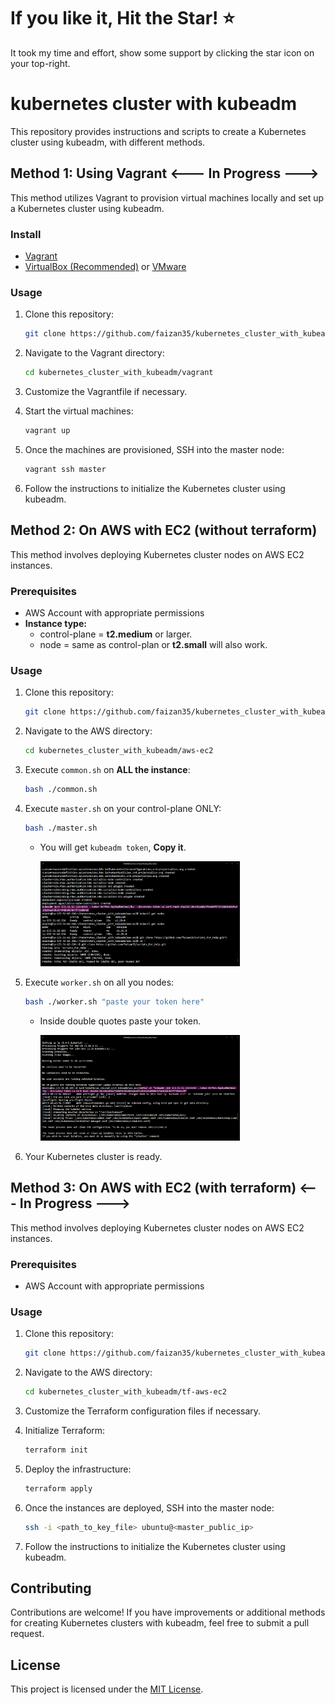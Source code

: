 # If you like it, Hit the Star! ⭐

It took my time and effort, show some support by clicking the star icon on your top-right.

# kubernetes cluster with kubeadm

This repository provides instructions and scripts to create a Kubernetes cluster using kubeadm, with different methods.

## Method 1: Using Vagrant <--- In Progress --->

This method utilizes Vagrant to provision virtual machines locally and set up a Kubernetes cluster using kubeadm.

### Install

- [Vagrant](https://developer.hashicorp.com/vagrant/install)
- [VirtualBox (Recommended)](https://www.virtualbox.org/wiki/Downloads) or [VMware](https://www.vmware.com/products/workstation-pro.html)

### Usage

1. Clone this repository:

   ```bash
   git clone https://github.com/faizan35/kubernetes_cluster_with_kubeadm.git
   ```

2. Navigate to the Vagrant directory:

   ```bash
   cd kubernetes_cluster_with_kubeadm/vagrant
   ```

3. Customize the Vagrantfile if necessary.

4. Start the virtual machines:

   ```bash
   vagrant up
   ```

5. Once the machines are provisioned, SSH into the master node:

   ```bash
   vagrant ssh master
   ```

6. Follow the instructions to initialize the Kubernetes cluster using kubeadm.

## Method 2: On AWS with EC2 (without terraform)

This method involves deploying Kubernetes cluster nodes on AWS EC2 instances.

### Prerequisites

- AWS Account with appropriate permissions
- **Instance type:**
  - control-plane = **t2.medium** or larger.
  - node = same as control-plan or **t2.small** will also work.

### Usage

1. Clone this repository:

   ```bash
   git clone https://github.com/faizan35/kubernetes_cluster_with_kubeadm.git
   ```

2. Navigate to the AWS directory:

   ```bash
   cd kubernetes_cluster_with_kubeadm/aws-ec2
   ```

3. Execute `common.sh` on **ALL the instance**:

   ```bash
   bash ./common.sh
   ```

4. Execute `master.sh` on your control-plane ONLY:

   ```bash
   bash ./master.sh
   ```

   - You will get `kubeadm token`, **Copy it**.

      <img src="./Img/kubeadm-token.png" width="70%">

5. Execute `worker.sh` on all you nodes:

   ```bash
   bash ./worker.sh "paste your token here"
   ```

   - Inside double quotes paste your token.

      <img src="./Img/adding-nodes.png" width="70%">

6. Your Kubernetes cluster is ready.

## Method 3: On AWS with EC2 (with terraform) <--- In Progress --->

This method involves deploying Kubernetes cluster nodes on AWS EC2 instances.

### Prerequisites

- AWS Account with appropriate permissions

### Usage

1. Clone this repository:

   ```bash
   git clone https://github.com/faizan35/kubernetes_cluster_with_kubeadm.git
   ```

2. Navigate to the AWS directory:

   ```bash
   cd kubernetes_cluster_with_kubeadm/tf-aws-ec2
   ```

3. Customize the Terraform configuration files if necessary.

4. Initialize Terraform:

   ```bash
   terraform init
   ```

5. Deploy the infrastructure:

   ```bash
   terraform apply
   ```

6. Once the instances are deployed, SSH into the master node:

   ```bash
   ssh -i <path_to_key_file> ubuntu@<master_public_ip>
   ```

7. Follow the instructions to initialize the Kubernetes cluster using kubeadm.

## Contributing

Contributions are welcome! If you have improvements or additional methods for creating Kubernetes clusters with kubeadm, feel free to submit a pull request.

## License

This project is licensed under the [MIT License](LICENSE).
